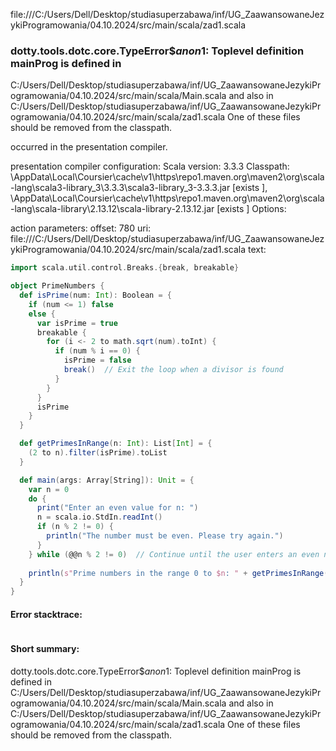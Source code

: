 file:///C:/Users/Dell/Desktop/studiasuperzabawa/inf/UG_ZaawansowaneJezykiProgramowania/04.10.2024/src/main/scala/zad1.scala
### dotty.tools.dotc.core.TypeError$$anon$1: Toplevel definition mainProg is defined in
  C:/Users/Dell/Desktop/studiasuperzabawa/inf/UG_ZaawansowaneJezykiProgramowania/04.10.2024/src/main/scala/Main.scala
and also in
  C:/Users/Dell/Desktop/studiasuperzabawa/inf/UG_ZaawansowaneJezykiProgramowania/04.10.2024/src/main/scala/zad1.scala
One of these files should be removed from the classpath.

occurred in the presentation compiler.

presentation compiler configuration:
Scala version: 3.3.3
Classpath:
<HOME>\AppData\Local\Coursier\cache\v1\https\repo1.maven.org\maven2\org\scala-lang\scala3-library_3\3.3.3\scala3-library_3-3.3.3.jar [exists ], <HOME>\AppData\Local\Coursier\cache\v1\https\repo1.maven.org\maven2\org\scala-lang\scala-library\2.13.12\scala-library-2.13.12.jar [exists ]
Options:



action parameters:
offset: 780
uri: file:///C:/Users/Dell/Desktop/studiasuperzabawa/inf/UG_ZaawansowaneJezykiProgramowania/04.10.2024/src/main/scala/zad1.scala
text:
```scala
import scala.util.control.Breaks.{break, breakable}

object PrimeNumbers {
  def isPrime(num: Int): Boolean = {
    if (num <= 1) false
    else {
      var isPrime = true
      breakable {
        for (i <- 2 to math.sqrt(num).toInt) {
          if (num % i == 0) {
            isPrime = false
            break()  // Exit the loop when a divisor is found
          }
        }
      }
      isPrime
    }
  }

  def getPrimesInRange(n: Int): List[Int] = {
    (2 to n).filter(isPrime).toList
  }

  def main(args: Array[String]): Unit = {
    var n = 0
    do {
      print("Enter an even value for n: ")
      n = scala.io.StdIn.readInt()
      if (n % 2 != 0) {
        println("The number must be even. Please try again.")
      }
    } while (@@n % 2 != 0)  // Continue until the user enters an even number
    
    println(s"Prime numbers in the range 0 to $n: " + getPrimesInRange(n))
  }
}

```



#### Error stacktrace:

```

```
#### Short summary: 

dotty.tools.dotc.core.TypeError$$anon$1: Toplevel definition mainProg is defined in
  C:/Users/Dell/Desktop/studiasuperzabawa/inf/UG_ZaawansowaneJezykiProgramowania/04.10.2024/src/main/scala/Main.scala
and also in
  C:/Users/Dell/Desktop/studiasuperzabawa/inf/UG_ZaawansowaneJezykiProgramowania/04.10.2024/src/main/scala/zad1.scala
One of these files should be removed from the classpath.